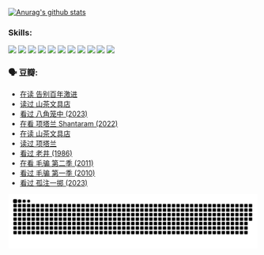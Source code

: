 
[![Anurag's github stats](https://github-readme-stats.vercel.app/api?username=w940853815)](https://github.com/anuraghazra/github-readme-stats)

### Skills:

<code><img height="32" src="https://cdn.jsdelivr.net/npm/simple-icons@v5/icons/python.svg"></code>
<code><img height="32" src="https://cdn.jsdelivr.net/npm/simple-icons@v5/icons/javascript.svg"></code>
<code><img height="32" src="https://cdn.jsdelivr.net/npm/simple-icons@v5/icons/django.svg"></code>
<code><img height="32" src="https://cdn.jsdelivr.net/npm/simple-icons@v5/icons/flask.svg"></code>
<code><img height="32" src="https://cdn.jsdelivr.net/npm/simple-icons@v5/icons/vuetify.svg"></code>
<code><img height="32" src="https://cdn.jsdelivr.net/npm/simple-icons@v5/icons/git.svg"></code>
<code><img height="32" src="https://cdn.jsdelivr.net/npm/simple-icons@v5/icons/docker.svg"></code>
<code><img height="32" src="https://cdn.jsdelivr.net/npm/simple-icons@v5/icons/postgresql.svg"></code>
<code><img height="32" src="https://cdn.jsdelivr.net/npm/simple-icons@v5/icons/elasticsearch.svg"></code>
<code><img height="32" src="https://cdn.jsdelivr.net/npm/simple-icons@v5/icons/macos.svg"></code>
<code><img height="32" src="https://cdn.jsdelivr.net/npm/simple-icons@v5/icons/linux.svg"></code>

### 🗣 豆瓣:

<!-- DOUBAN-ACTIVITIES:START -->
- [在读 告别百年激进](https://www.douban.com/people/136069238/status/4374953075/?_i=95874473)
- [读过 山茶文具店](https://www.douban.com/people/136069238/status/4374952154/?_i=95874473)
- [看过 八角笼中‎ (2023)](https://www.douban.com/people/136069238/status/4367541707/?_i=95874473)
- [在看 项塔兰 Shantaram‎ (2022)](https://www.douban.com/people/136069238/status/4365497032/?_i=95874473)
- [在读 山茶文具店](https://www.douban.com/people/136069238/status/4364620725/?_i=95874473)
- [读过 项塔兰](https://www.douban.com/people/136069238/status/4364620288/?_i=95874473)
- [看过 老井‎ (1986)](https://www.douban.com/people/136069238/status/4362366672/?_i=95874473)
- [在看 毛骗 第二季‎ (2011)](https://www.douban.com/people/136069238/status/4355752869/?_i=95874473)
- [看过 毛骗 第一季‎ (2010)](https://www.douban.com/people/136069238/status/4355752667/?_i=95874473)
- [看过 孤注一掷‎ (2023)](https://www.douban.com/people/136069238/status/4354774568/?_i=95874473)
<!-- DOUBAN-ACTIVITIES:END -->


![Snake animation](https://raw.githubusercontent.com/w940853815/w940853815/output/github-contribution-grid-snake.svg)

<!--
**w940853815/w940853815** is a ✨ _special_ ✨ repository because its `README.md` (this file) appears on your GitHub profile.

Here are some ideas to get you started:

- 🔭 I’m currently working on ...
- 🌱 I’m currently learning ...
- 👯 I’m looking to collaborate on ...
- 🤔 I’m looking for help with ...
- 💬 Ask me about ...
- 📫 How to reach me: ...
- 😄 Pronouns: ...
- ⚡ Fun fact: ...
-->
